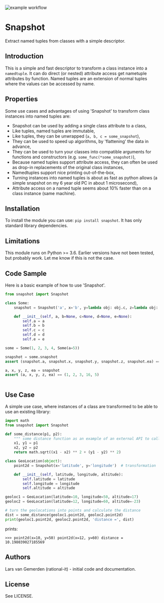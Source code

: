 ![example workflow](https://github.com/gemerden/snapshot/actions/workflows/python-app.yml/badge.svg)

# Snapshot

 Extract named tuples from classes with a simple descriptor.

## Introduction

This is a simple and fast descriptor to transform a class instance into a `namedtuple`. It can do direct (or nested) attribute access get nametuple attributes by function. Named tuples are an extension of normal tuples where the values can be accessed by name. 


## Properties 
Some use cases and advantages of using 'Snapshot' to transform class instances into named tuples are:

- Snapshot can be used by adding a single class attribute to a class,
- Like tuples, named tuples are immutable, 
- Like tuples, they can be unwrapped (`a, b, c = some_snapshot`),
- They can be used to speed up algorithms, by 'flattening' the data in advance,
- They can be used to turn your classes into compatible arguments for functions and constructors (e.g. `some_func(*some_snapshot)`),
- Because named tuples support attribute access, they can often be used as drop-in replacements of the original class instances, 
- Namedtuples support nice printing out-of-the-box,
- Turning instances into named tuples is about as fast as python allows (a simple snapshot on my 6 year old PC in about 1 microsecond),
- Attribute access on a named tuple seems about 10% faster than on a class instance (same machine).

## Installation

To install the module you can use: `pip install snapshot`. It has only standard library dependencies. 

## Limitations

This module runs on Python >= 3.6. Earlier versions have not been tested, but probably work. Let me know if this is not the case.

## Code Sample

Here is a basic example of how to use 'Snapshot'.

```python
from snapshot import Snapshot

class Some:
    snapshot = Snapshot('a', x='b', y=lambda obj: obj.c, z=lambda obj: obj.d ** 2, ea='e.a')

    def __init__(self, a, b=None, c=None, d=None, e=None):
        self.a = a
        self.b = b
        self.c = c
        self.d = d
        self.e = e

some = Some(1, 2, 3, 4, Some(a=5))

snapshot = some.snapshot
assert (snapshot.a, snapshot.x, snapshot.y, snapshot.z, snapshot.ea) == (1, 2, 3, 16, 5)

a, x, y, z, ea = snapshot
assert (a, x, y, z, ea) == (1, 2, 3, 16, 5)
  
```

## Use Case
A simple use case, where instances of a class are transformed to be able to use an existing library:

```python
import math
from snapshot import Snapshot

def some_distance(p1, p2):
    """ some distance function as an example of an external API to call"""
    x1, y1 = p1
    x2, y2 = p2
    return math.sqrt((x1 - x2) ** 2 + (y1 - y2) ** 2)

class GeoLocation(object):
    point2d = Snapshot(x='latitude', y='longitude')  # transformation

    def __init__(self, latitude, longitude, altitude):
        self.latitude = latitude
        self.longitude = longitude
        self.altitude = altitude

geoloc1 = GeoLocation(latitude=10, longitude=50, altitude=17)
geoloc2 = GeoLocation(latitude=12, longitude=60, altitude=-23)

# turn the geolocations into points and calculate the distance
dist = some_distance(geoloc1.point2d, geoloc2.point2d)
print(geoloc1.point2d, geoloc2.point2d, 'distance =', dist)
```
prints:

`>>> point2d(x=10, y=50) point2d(x=12, y=60) distance = 10.198039027185569`

## Authors

Lars van Gemerden (rational-it) - initial code and documentation.

## License

See LICENSE.
